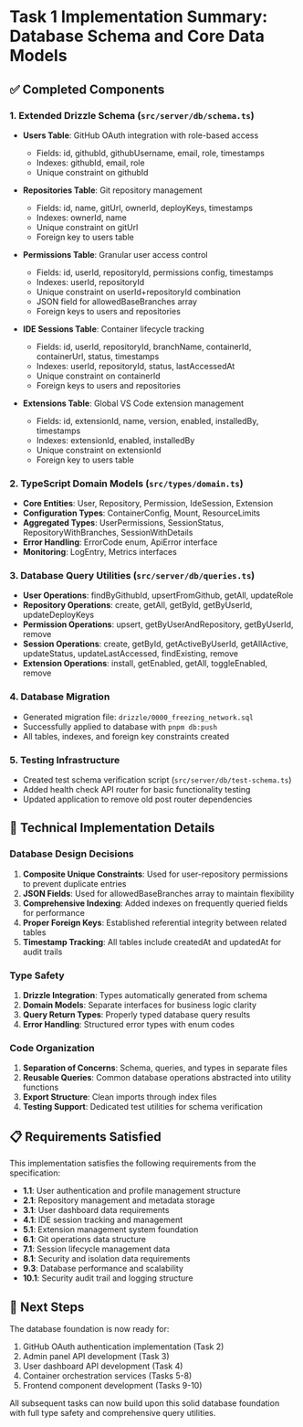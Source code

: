 # Task 1 Implementation Summary: Database Schema and Core Data Models

## ✅ Completed Components

### 1. Extended Drizzle Schema (`src/server/db/schema.ts`)

- **Users Table**: GitHub OAuth integration with role-based access
  - Fields: id, githubId, githubUsername, email, role, timestamps
  - Indexes: githubId, email, role
  - Unique constraint on githubId

- **Repositories Table**: Git repository management
  - Fields: id, name, gitUrl, ownerId, deployKeys, timestamps
  - Indexes: ownerId, name
  - Unique constraint on gitUrl
  - Foreign key to users table

- **Permissions Table**: Granular user access control
  - Fields: id, userId, repositoryId, permissions config, timestamps
  - Indexes: userId, repositoryId
  - Unique constraint on userId+repositoryId combination
  - JSON field for allowedBaseBranches array
  - Foreign keys to users and repositories

- **IDE Sessions Table**: Container lifecycle tracking
  - Fields: id, userId, repositoryId, branchName, containerId, containerUrl, status, timestamps
  - Indexes: userId, repositoryId, status, lastAccessedAt
  - Unique constraint on containerId
  - Foreign keys to users and repositories

- **Extensions Table**: Global VS Code extension management
  - Fields: id, extensionId, name, version, enabled, installedBy, timestamps
  - Indexes: extensionId, enabled, installedBy
  - Unique constraint on extensionId
  - Foreign key to users table

### 2. TypeScript Domain Models (`src/types/domain.ts`)

- **Core Entities**: User, Repository, Permission, IdeSession, Extension
- **Configuration Types**: ContainerConfig, Mount, ResourceLimits
- **Aggregated Types**: UserPermissions, SessionStatus, RepositoryWithBranches, SessionWithDetails
- **Error Handling**: ErrorCode enum, ApiError interface
- **Monitoring**: LogEntry, Metrics interfaces

### 3. Database Query Utilities (`src/server/db/queries.ts`)

- **User Operations**: findByGithubId, upsertFromGithub, getAll, updateRole
- **Repository Operations**: create, getAll, getById, getByUserId, updateDeployKeys
- **Permission Operations**: upsert, getByUserAndRepository, getByUserId, remove
- **Session Operations**: create, getById, getActiveByUserId, getAllActive, updateStatus, updateLastAccessed, findExisting, remove
- **Extension Operations**: install, getEnabled, getAll, toggleEnabled, remove

### 4. Database Migration

- Generated migration file: `drizzle/0000_freezing_network.sql`
- Successfully applied to database with `pnpm db:push`
- All tables, indexes, and foreign key constraints created

### 5. Testing Infrastructure

- Created test schema verification script (`src/server/db/test-schema.ts`)
- Added health check API router for basic functionality testing
- Updated application to remove old post router dependencies

## 🔧 Technical Implementation Details

### Database Design Decisions

1. **Composite Unique Constraints**: Used for user-repository permissions to prevent duplicate entries
2. **JSON Fields**: Used for allowedBaseBranches array to maintain flexibility
3. **Comprehensive Indexing**: Added indexes on frequently queried fields for performance
4. **Proper Foreign Keys**: Established referential integrity between related tables
5. **Timestamp Tracking**: All tables include createdAt and updatedAt for audit trails

### Type Safety

1. **Drizzle Integration**: Types automatically generated from schema
2. **Domain Models**: Separate interfaces for business logic clarity
3. **Query Return Types**: Properly typed database query results
4. **Error Handling**: Structured error types with enum codes

### Code Organization

1. **Separation of Concerns**: Schema, queries, and types in separate files
2. **Reusable Queries**: Common database operations abstracted into utility functions
3. **Export Structure**: Clean imports through index files
4. **Testing Support**: Dedicated test utilities for schema verification

## 📋 Requirements Satisfied

This implementation satisfies the following requirements from the specification:

- **1.1**: User authentication and profile management structure
- **2.1**: Repository management and metadata storage
- **3.1**: User dashboard data requirements
- **4.1**: IDE session tracking and management
- **5.1**: Extension management system foundation
- **6.1**: Git operations data structure
- **7.1**: Session lifecycle management data
- **8.1**: Security and isolation data requirements
- **9.3**: Database performance and scalability
- **10.1**: Security audit trail and logging structure

## 🚀 Next Steps

The database foundation is now ready for:

1. GitHub OAuth authentication implementation (Task 2)
2. Admin panel API development (Task 3)
3. User dashboard API development (Task 4)
4. Container orchestration services (Tasks 5-8)
5. Frontend component development (Tasks 9-10)

All subsequent tasks can now build upon this solid database foundation with full type safety and comprehensive query utilities.
